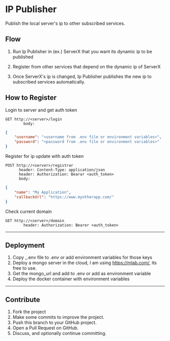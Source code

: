 # IP Publisher
Publish the local server's ip to other subscribed services.

## Flow 
1. Run Ip Publisher in (ex.) ServerX that you want its dynamic ip to be published

1. Register from other services that depend on the dynamic ip of ServerX

1. Once ServerX's ip is changed, Ip Publisher publishes the new ip to subscribed services automatically. 

## How to Register
Login to server and get auth token
```
GET http://<server>/login
        body:
```
```json
{
	"username": "<username from .env file or environment variables>",
	"password": "<password from .env file or environment variables>"
}
```
Register for ip update with auth token
```
POST http://<server>/registrar
      header: Content-Type: application/json
      header: Authorization: Bearar <auth_token>
      body: 
```
```json
{
	"name": "My Application",
	"callbackUrl": "https://www.myotherapp.com/"
}
```
Check current domain
```
GET http://<server>/domain
        header: Authorization: Bearer <auth_token>
```

***
## Deployment
1. Copy _.env file to .env or add environment variables for those keys
1. Deploy a mongo server in the cloud, I am using https://mlab.com/, its free to use.
1. Get the mongo_url and add to .env or add as environment variable
1. Deploy the docker container with environment variables


***
## Contribute

1. Fork the project
1. Make some commits to improve the project.
1. Push this branch to your GitHub project.
1. Open a Pull Request on GitHub.
1. Discuss, and optionally continue committing.
